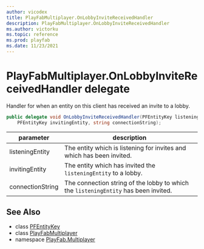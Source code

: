 ```yaml
---
author: vicodex
title: PlayFabMultiplayer.OnLobbyInviteReceivedHandler
description: PlayFabMultiplayer.OnLobbyInviteReceivedHandler
ms.author: victorku
ms.topic: reference
ms.prod: playfab
ms.date: 11/23/2021
---
```


# PlayFabMultiplayer.OnLobbyInviteReceivedHandler delegate

Handler for when an entity on this client has received an invite to a lobby.

```csharp
public delegate void OnLobbyInviteReceivedHandler(PFEntityKey listeningEntity, 
    PFEntityKey invitingEntity, string connectionString);
```

| parameter | description |
| --- | --- |
| listeningEntity | The entity which is listening for invites and which has been invited. |
| invitingEntity | The entity which has invited the `listeningEntity` to a lobby. |
| connectionString | The connection string of the lobby to which the `listeningEntity` has been invited. |

## See Also

* class [PFEntityKey](./PFEntityKey.md)
* class [PlayFabMultiplayer](./PlayFabMultiplayer.md)
* namespace [PlayFab.Multiplayer](../PlayFabMultiplayerSDK.md)

